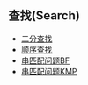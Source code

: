 ## 查找(Search)

- [二分查找](https://github.com/Mr-Joke/Algorithm/blob/master/search/src/BinarySearch.java)
- [顺序查找](https://github.com/Mr-Joke/Algorithm/blob/master/BruteForce/src/SequentialSearch.java)
- [串匹配问题BF](https://github.com/Mr-Joke/Algorithm/blob/master/BruteForce/src/BF.java)
- [串匹配问题KMP](https://github.com/Mr-Joke/Algorithm/blob/master/BruteForce/src/KMP.java)
